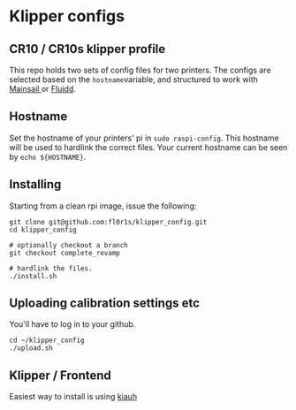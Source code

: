 # Klipper configs

## CR10 / CR10s klipper profile

This repo holds two sets of config files for two printers. The configs are selected based on the `hostname`variable, and structured to work with [Mainsail ](https://github.com/meteyou/mainsail)or [Fluidd](https://github.com/cadriel/fluidd).

## Hostname

Set the hostname of your printers' pi in `sudo raspi-config`. This hostname will be used to hardlink the correct files. Your current hostname can be seen by `echo ${HOSTNAME}`.

## Installing

Starting from a clean rpi image, issue the following:

```text
git clone git@github.com:fl0r1s/klipper_config.git
cd klipper_config 

# optionally checkout a branch
git checkout complete_revamp

# hardlink the files. 
./install.sh
```

## Uploading calibration settings etc

You'll have to log in to your github.

```text
cd ~/klipper_config
./upload.sh
```

## Klipper / Frontend

Easiest way to install is using [kiauh](https://github.com/th33xitus/KIAUH)

